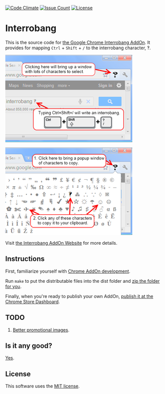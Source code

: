 [![Code Climate](https://codeclimate.com/github/dblume/interrobang/badges/gpa.svg)](https://codeclimate.com/github/dblume/interrobang)
[![Issue Count](https://codeclimate.com/github/dblume/interrobang/badges/issue_count.svg)](https://codeclimate.com/github/dblume/interrobang/issues)
[![License](https://img.shields.io/badge/license-MIT_license-blue.svg)](https://raw.githubusercontent.com/dblume/interrobang/master/LICENSE.txt)
# Interrobang

This is the source code for [the Google Chrome Interrobang AddOn](https://chrome.google.com/webstore/detail/interrobang/jlmlnjjmjkbeolfilplmajdjbmmopoll).
It provides for mapping `Ctrl` + `Shift` + `/` to the interrobang character, &#8253;.

![shortcut](https://raw.githubusercontent.com/dblume/interrobang/master/images/Interrobang_window_proportion.png)

![shortcut](https://raw.githubusercontent.com/dblume/interrobang/master/images/Interrobang_window_proportion2.png)

Visit [the Interrobang AddOn Website](http://interrobang.dlma.com/) for more details.

## Instructions

First, familiarize yourself with [Chrome AddOn development](https://developer.chrome.com/extensions/getstarted).

Run `make` to put the distributable files into the dist folder and [zip the folder for you](https://developer.chrome.com/webstore/get_started_simple#step5).

Finally, when you're ready to publish your own AddOn, [publish it at the Chrome Store Dashboard](https://chrome.google.com/webstore/developer/dashboard).

## TODO

1. [Better promotional images](https://developer.chrome.com/webstore/images).

## Is it any good?

[Yes](https://news.ycombinator.com/item?id=3067434).

## License

This software uses the [MIT license](https://github.com/dblume/interrobang/blob/master/LICENSE.txt).
